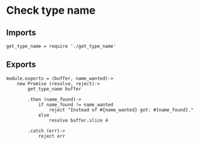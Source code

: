# Check type name

## Imports

	get_type_name = require './get_type_name'


## Exports

	module.exports = (buffer, name_wanted)->
		new Promise (resolve, reject)->
			get_type_name buffer

			.then (name_found)->
				if name_found != name_wanted
					reject "Instead of #{name_wanted} got: #{name_found}."
				else
					resolve buffer.slice 4

			.catch (err)->
				reject err
